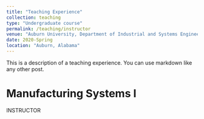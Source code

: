 ```yaml
---
title: "Teaching Experience"
collection: teaching
type: "Undergraduate course"
permalink: /teaching/instructor
venue: "Auburn University, Department of Industrial and Systems Engineering"
date: 2020-Spring
location: "Auburn, Alabama"
---
```


This is a description of a teaching experience. You can use markdown like any other post.

Manufacturing Systems I
======
INSTRUCTOR
